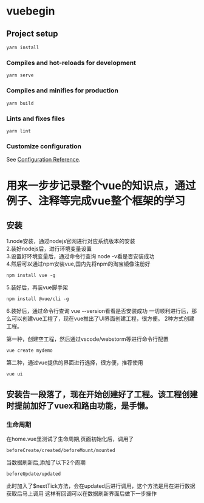 # vuebegin

## Project setup
```
yarn install
```

### Compiles and hot-reloads for development
```
yarn serve
```

### Compiles and minifies for production
```
yarn build
```

### Lints and fixes files
```
yarn lint
```

### Customize configuration
See [Configuration Reference](https://cli.vuejs.org/config/).

# 用来一步步记录整个vue的知识点，通过例子、注释等完成vue整个框架的学习

## 安装
1.node安装，通过nodejs官网进行对应系统版本的安装  
2.装好nodejs后，进行环境变量设置  
3.设置好环境变量后，通过命令行查询 node -v看是否安装成功  
4.然后可以通过npm安装vue,国内先将npm的淘宝镜像注册好    
   
```
npm install vue -g
``` 
      
5.装好后，再装vue脚手架   
   
```
npm install @vue/cli -g
```
   
6.装好后，通过命令行查询 vue --version看看是否安装成功
一切顺利进行后，那么可以创建vue工程了，现在vue推出了UI界面创建工程，很方便。
2种方式创建工程。

第一种，创建空工程，然后通过vscode/webstorm等进行命令行配置
```
vue create mydemo
```
第二种，通过vue提供的界面进行选择，很方便，推荐使用
```
vue ui
```

## 安装告一段落了，现在开始创建好了工程。该工程创建时提前加好了vuex和路由功能，是手懒。
### 生命周期
在home.vue里测试了生命周期,页面初始化后，调用了
```
beforeCreate/created/beforeMount/mounted
```
当数据刷新后,添加了以下2个周期
```
beforeUpdate/updated
```
此时加入了$nextTick方法，会在updated后进行调用，这个方法是用在进行数据获取后马上调用
这样有回调可以在数据刷新界面后做下一步操作




